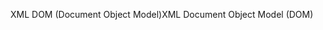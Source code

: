 <span data-ttu-id="548e9-101">XML DOM (Document Object Model)</span><span class="sxs-lookup"><span data-stu-id="548e9-101">XML Document Object Model (DOM)</span></span>